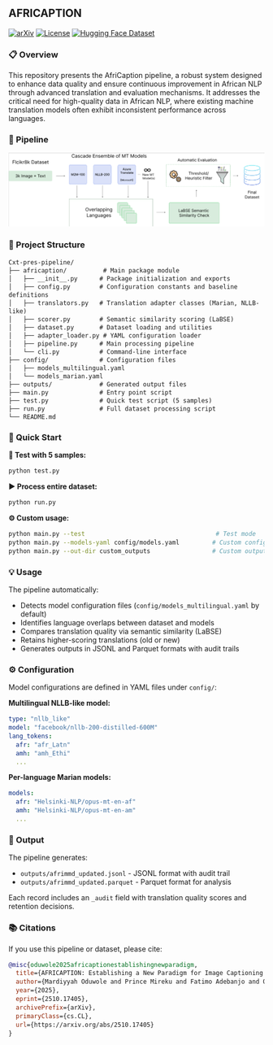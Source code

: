## AFRICAPTION


[![arXiv](https://img.shields.io/badge/arXiv-2510.17405-red)](https://arxiv.org/abs/2510.17405)
[![License](https://img.shields.io/badge/License-Apache%202.0-green.svg)](https://opensource.org/licenses/Apache-2.0)
[![Hugging Face Dataset](https://img.shields.io/badge/HuggingFace-AfriMM%2FAfriMMD-blue)](https://huggingface.co/datasets/AfriMM/AfriMMD)

### 📋 Overview

This repository presents the AfriCaption pipeline, a robust system designed to enhance data quality and ensure continuous improvement in African NLP through advanced translation and evaluation mechanisms. It addresses the critical need for high-quality data in African NLP, where existing machine translation models often exhibit inconsistent performance across languages.

### 🔄 Pipeline

<p align="center">
  <img src="external_assets/pipeline_shot.png" alt="Context Preserving Pipeline overview" width="820" />
</p>


### 📁 Project Structure

```
Cxt-pres-pipeline/
├── africaption/          # Main package module
│   ├── __init__.py      # Package initialization and exports
│   ├── config.py        # Configuration constants and baseline definitions
│   ├── translators.py   # Translation adapter classes (Marian, NLLB-like)
│   ├── scorer.py        # Semantic similarity scoring (LaBSE)
│   ├── dataset.py       # Dataset loading and utilities
│   ├── adapter_loader.py # YAML configuration loader
│   ├── pipeline.py      # Main processing pipeline
│   └── cli.py           # Command-line interface
├── config/              # Configuration files
│   ├── models_multilingual.yaml
│   └── models_marian.yaml
├── outputs/             # Generated output files
├── main.py              # Entry point script
├── test.py              # Quick test script (5 samples)
├── run.py               # Full dataset processing script
└── README.md
```

### 🚀 Quick Start

**🧪 Test with 5 samples:**
```bash
python test.py
```

**▶️ Process entire dataset:**
```bash
python run.py
```

**⚙️ Custom usage:**
```bash
python main.py --test                                    # Test mode
python main.py --models-yaml config/models.yaml         # Custom config
python main.py --out-dir custom_outputs                 # Custom output
```

### 💡 Usage

The pipeline automatically:
- Detects model configuration files (`config/models_multilingual.yaml` by default)
- Identifies language overlaps between dataset and models
- Compares translation quality via semantic similarity (LaBSE)
- Retains higher-scoring translations (old or new)
- Generates outputs in JSONL and Parquet formats with audit trails

### ⚙️ Configuration

Model configurations are defined in YAML files under `config/`:

**Multilingual NLLB-like model:**
```yaml
type: "nllb_like"
model: "facebook/nllb-200-distilled-600M"
lang_tokens:
  afr: "afr_Latn"
  amh: "amh_Ethi"
  ...
```

**Per-language Marian models:**
```yaml
models:
  afr: "Helsinki-NLP/opus-mt-en-af"
  amh: "Helsinki-NLP/opus-mt-en-am"
  ...
```

### 📝 Output

The pipeline generates:
- `outputs/afrimmd_updated.jsonl` - JSONL format with audit trail
- `outputs/afrimmd_updated.parquet` - Parquet format for analysis

Each record includes an `_audit` field with translation quality scores and retention decisions.

### 📚 Citations

If you use this pipeline or dataset, please cite:

```bibtex
@misc{oduwole2025africaptionestablishingnewparadigm,
  title={AFRICAPTION: Establishing a New Paradigm for Image Captioning in African Languages}, 
  author={Mardiyyah Oduwole and Prince Mireku and Fatimo Adebanjo and Oluwatosin Olajide and Mahi Aminu Aliyu and Jekaterina Novikova},
  year={2025},
  eprint={2510.17405},
  archivePrefix={arXiv},
  primaryClass={cs.CL},
  url={https://arxiv.org/abs/2510.17405}
}
```

